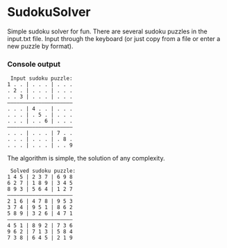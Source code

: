 # SudokuSolver
Simple sudoku solver for fun.
There are several sudoku puzzles in the input.txt file.
Input through the keyboard (or just copy from a file or enter a new puzzle by format).
### Console output
```
 Input sudoku puzzle:
1 . . | . . . | . . . 
. 2 . | . . . | . . . 
. . 3 | . . . | . . . 
—————————————————————
. . . | 4 . . | . . . 
. . . | . 5 . | . . . 
. . . | . . 6 | . . . 
—————————————————————
. . . | . . . | 7 . . 
. . . | . . . | . 8 . 
. . . | . . . | . . 9 
```
The algorithm is simple, the solution of any complexity.
```
 Solved sudoku puzzle:
1 4 5 | 2 3 7 | 6 9 8 
6 2 7 | 1 8 9 | 3 4 5 
8 9 3 | 5 6 4 | 1 2 7 
—————————————————————
2 1 6 | 4 7 8 | 9 5 3 
3 7 4 | 9 5 1 | 8 6 2 
5 8 9 | 3 2 6 | 4 7 1 
—————————————————————
4 5 1 | 8 9 2 | 7 3 6 
9 6 2 | 7 1 3 | 5 8 4 
7 3 8 | 6 4 5 | 2 1 9 
```
